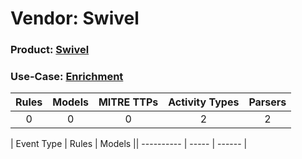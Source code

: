 Vendor: Swivel
==============
### Product: [Swivel](../ds_swivel_swivel.md)
### Use-Case: [Enrichment](../../../../UseCases/uc_enrichment.md)

| Rules | Models | MITRE TTPs | Activity Types | Parsers |
|:-----:|:------:|:----------:|:--------------:|:-------:|
|   0   |   0    |     0      |       2        |    2    |

| Event Type | Rules | Models || ---------- | ----- | ------ |
